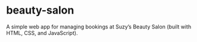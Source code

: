 # beauty-salon
A simple web app for managing bookings at Suzy’s Beauty Salon (built with HTML, CSS, and JavaScript).
